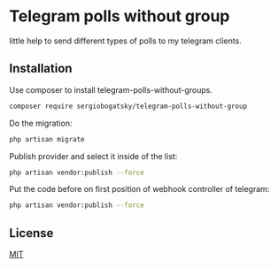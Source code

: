 # Telegram polls without group

little help to send different types of polls to my telegram clients.

## Installation

Use composer to install telegram-polls-without-groups.

```bash
composer require sergiobogatsky/telegram-polls-without-group
```

Do the migration:
```bash
php artisan migrate
```

Publish provider and select it inside of the list:
```bash
php artisan vendor:publish --force
```

Put the code before on first position of webhook controller of telegram:
```bash
php artisan vendor:publish --force
```

## License
[MIT](https://choosealicense.com/licenses/mit/)
